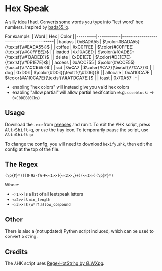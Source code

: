 # Hex Speak
A silly idea I had. Converts some words you type into "leet word" hex numbers. Inspired by [bada55.io](http://bada55.io).

For example:
| Word     | Hex        | Color                                     |
|----------|------------|-------------------------------------------|
| badass   | 0xBADA55   | $\color{#BADA55}{\textsf{\\#BADA55}}$     |
| coffee   | 0xC0FFEE   | $\color{#C0FFEE}{\textsf{\\#C0FFEE}}$     |
| loaded   | 0x10ADED   | $\color{#10ADED}{\textsf{\\#10ADED}}$     |
| delete   | 0xDE1E7E   | $\color{#DE1E7E}{\textsf{\\#DE1E7E}}$     |
| access   | 0xACCE55   | $\color{#ACCE55}{\textsf{\\#ACCE55}}$     |
| cat      | 0xCA7      | $\color{#CA7}{\textsf{\\#CA7}}$           |
| dog      | 0xD06      | $\color{#D06}{\textsf{\\#D06}}$           |
| allocate | 0xA110CA7E | $\color{#A110CA7E}{\textsf{\\#A110CA7E}}$ |
| toast    | 0x70A57    | -                                         |

- enabling "hex colors" will instead give you valid hex colors
- enabling "allow partial" will allow partial hexification (e.g. `codeblocks` -> `0xC0DEB10Cks`)

## Usage
Download the `.exe` from [releases](https://github.com/toast-riot/hex-speak/releases/latest) and run it.
To exit the AHK script, press <kbd><kbd>Alt</kbd>+<kbd>Shift</kbd>+<kbd>q</kbd></kbd>, or use the tray icon. To temporarily pause the script, use <kbd><kbd>Alt</kbd>+<kbd>Shift</kbd>+<kbd>p</kbd></kbd>

To change the config, you will need to download `hexify.ahk`, then edit the config at the top of the file.

## The Regex
`(\p{P}*)([0-9a-fA-F<<1>>]{<<2>>,}+)(<<3>>)(\p{P}*)`

Where:
- `<<1>>` is a list of all leetspeak letters
- `<<2>>` is `min_length`
- `<<3>>` is `\w*` if `allow_compound`

## Other
There is also a (not updated) Python script included, which can be used to convert a string.

## Credits
The AHK script uses [RegexHotString by 8LWXpg](https://github.com/8LWXpg/RegExHotstring/).
